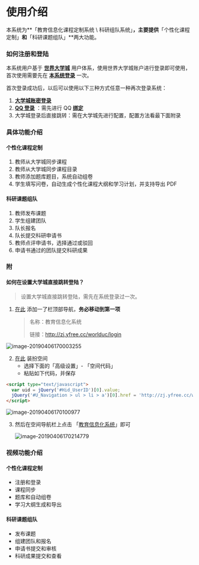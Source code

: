 # 使用介绍

本系统为**「教育信息化课程定制系统 \ 科研组队系统」**，主要提供**「个性化课程定制」**和**「科研课题组队」**两大功能。



### 如何注册和登陆

本系统用户基于 [**世界大学城**](http://worlduc.com/) 用户体系，使用世界大学城账户进行登录即可使用，首次使用需要先在 [**本系统登录**](http://zj.yfree.ccc/admin/login) 一次。

首次登录成功后，以后可以使用以下三种方式任意一种再次登录系统：

1. [**大学城账密登录** ](http://zj.yfree.ccc/admin/login) 
2. [**QQ 登录**](http://zj.yfree.ccc/admin/login) ：需先进行 QQ [**绑定**](http://zj.yfree.ccc/#/index/me)
3. 大学城登录后直接跳转：需在大学城先进行配置，配置方法看最下面附录



### 具体功能介绍

#### 个性化课程定制

1. 教师从大学城同步课程
2. 教师从大学城同步课程目录
3. 教师添加题库题目，系统自动组卷
4. 学生填写问卷，自动生成个性化课程大纲和学习计划，并支持导出 PDF

#### 科研课题组队

1. 教师发布课题
2. 学生组建团队
3. 队长报名
4. 队长提交科研申请书
5. 教师点评申请书，选择通过或驳回
6. 申请书通过的团队提交科研成果



### 附

#### 如何在设置大学城直接跳转登陆？

> 设置大学城直接跳转登陆，需先在系统登录过一次。

1. [在此](http://worlduc.com/SpaceManage/CustomMenu/TopMenu.aspx) 添加一了栏顶部导航，**务必移动到第一项**

   > 名称：教育信息化系统
   >
   > 链接：http://zj.yfree.cc/worlduc/login

![image-20190406170003255](/storage/img/image-20190406170003255.png)

2. [在此](http://worlduc.com/SpaceManage/Decoration/SetPage.aspx) 装扮空间
   - 选择下面的「高级设置」- 「空间代码」
   - 粘贴如下代码，并保存

```html
<script type="text/javascript">
  var uid = jQuery('#Hid_UserID')[0].value;
  jQuery('#U_Navigation > ul > li > a')[0].href = 'http://zj.yfree.cc/worlduc/login?uid=' + uid;
</script>
```

![image-20190406170100977](/storage/img/image-20190406170100977.png)

3. 然后在空间导航栏上点击 「[教育信息化系统](http://zj.yfree.cc/worlduc/login?uid=2708895)」即可

   ![image-20190406170214779](/storage/img/image-20190406170214779.png)





### 视频功能介绍

#### 个性化课程定制

- 注册和登录
- 课程同步
- 题库和自动组卷
- 学习大纲生成和导出

#### 科研课题组队

- 发布课题
- 组建团队和报名
- 申请书提交和审核
- 科研成果提交和查看

